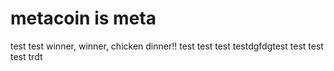 # metacoin is meta

test
test
winner, winner, chicken dinner!!
test
test
test
testdgfdgtest
test
test
test
trdt

